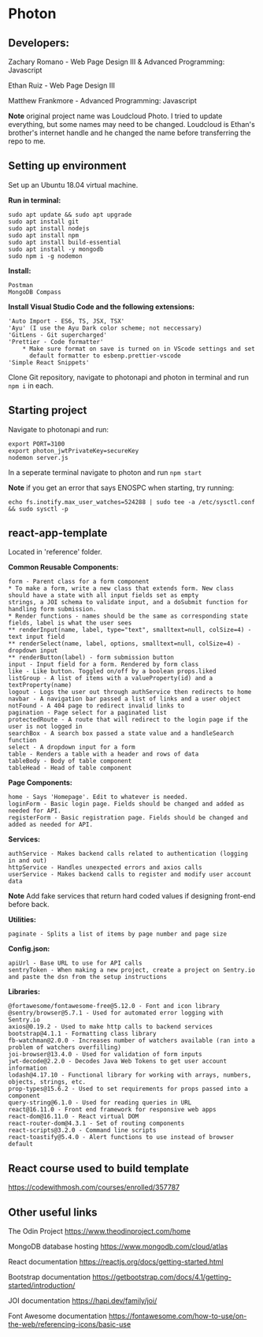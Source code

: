 # Photon

## Developers:

Zachary Romano - Web Page Design III & Advanced Programming: Javascript

Ethan Ruiz - Web Page Design III

Matthew Frankmore - Advanced Programming: Javascript

**Note** original project name was Loudcloud Photo. I tried to update everything, but some names may need to be changed. Loudcloud is Ethan's brother's internet handle and he changed the name before transferring the repo to me.

## Setting up environment
Set up an Ubuntu 18.04 virtual machine.

**Run in terminal:**
 ```
sudo apt update && sudo apt upgrade
sudo apt install git
sudo apt install nodejs
sudo apt install npm
sudo apt install build-essential
sudo apt install -y mongodb
sudo npm i -g nodemon
```

**Install:**
```
Postman
MongoDB Compass
```

**Install Visual Studio Code and the following extensions:**
```
'Auto Import - ES6, TS, JSX, TSX'
'Ayu' (I use the Ayu Dark color scheme; not neccessary)
'GitLens - Git supercharged'
'Prettier - Code formatter'
    * Make sure format on save is turned on in VScode settings and set 
      default formatter to esbenp.prettier-vscode
'Simple React Snippets'
```

Clone Git repository, navigate to photonapi and photon in terminal and run `npm i` in each.

## Starting project

Navigate to photonapi and run:
```
export PORT=3100
export photon_jwtPrivateKey=secureKey
nodemon server.js
```
In a seperate terminal navigate to photon and run `npm start`

**Note** if you get an error that says ENOSPC when starting, try running:
```
echo fs.inotify.max_user_watches=524288 | sudo tee -a /etc/sysctl.conf && sudo sysctl -p
```

## react-app-template

Located in 'reference' folder.

**Common Reusable Components:**
```
form - Parent class for a form component
* To make a form, write a new class that extends form. New class should have a state with all input fields set as empty
strings, a JOI schema to validate input, and a doSubmit function for handling form submission.
* Render functions - names should be the same as corresponding state fields, label is what the user sees
** renderInput(name, label, type="text", smalltext=null, colSize=4) - text input field
** renderSelect(name, label, options, smalltext=null, colSize=4) - dropdown input
** renderButton(label) - form submission button
input - Input field for a form. Rendered by form class
like - Like button. Toggled on/off by a boolean props.liked
listGroup - A list of items with a valueProperty(id) and a textProperty(name)
logout - Logs the user out through authService then redirects to home
navbar - A navigation bar passed a list of links and a user object
notFound - A 404 page to redirect invalid links to
pagination - Page select for a paginated list
protectedRoute - A route that will redirect to the login page if the user is not logged in
searchBox - A search box passed a state value and a handleSearch function
select - A dropdown input for a form
table - Renders a table with a header and rows of data
tableBody - Body of table component
tableHead - Head of table component
```

**Page Components:**
```
home - Says 'Homepage'. Edit to whatever is needed.
loginForm - Basic login page. Fields should be changed and added as needed for API.
registerForm - Basic registration page. Fields should be changed and added as needed for API.
```

**Services:**
```
authService - Makes backend calls related to authentication (logging in and out)
httpService - Handles unexpected errors and axios calls
userService - Makes backend calls to register and modify user account data
```
**Note** Add fake services that return hard coded values if designing front-end before back.

**Utilities:**
```
paginate - Splits a list of items by page number and page size
```
**Config.json:**
```
apiUrl - Base URL to use for API calls
sentryToken - When making a new project, create a project on Sentry.io and paste the dsn from the setup instructions
```

**Libraries:**
```
@fortawesome/fontawesome-free@5.12.0 - Font and icon library
@sentry/browser@5.7.1 - Used for automated error logging with Sentry.io
axios@0.19.2 - Used to make http calls to backend services
bootstrap@4.1.1 - Formatting class library
fb-watchman@2.0.0 - Increases number of watchers available (ran into a problem of watchers overfilling)
joi-browser@13.4.0 - Used for validation of form inputs
jwt-decode@2.2.0 - Decodes Java Web Tokens to get user account information
lodash@4.17.10 - Functional library for working with arrays, numbers, objects, strings, etc.
prop-types@15.6.2 - Used to set requirements for props passed into a component
query-string@6.1.0 - Used for reading queries in URL
react@16.11.0 - Front end framework for responsive web apps
react-dom@16.11.0 - React virtual DOM
react-router-dom@4.3.1 - Set of routing components
react-scripts@3.2.0 - Command line scripts
react-toastify@5.4.0 - Alert functions to use instead of browser default
```

## React course used to build template
https://codewithmosh.com/courses/enrolled/357787

## Other useful links
The Odin Project           https://www.theodinproject.com/home

MongoDB database hosting   https://www.mongodb.com/cloud/atlas

React documentation        https://reactjs.org/docs/getting-started.html

Bootstrap documentation    https://getbootstrap.com/docs/4.1/getting-started/introduction/

JOI documentation          https://hapi.dev/family/joi/

Font Awesome documentation https://fontawesome.com/how-to-use/on-the-web/referencing-icons/basic-use
